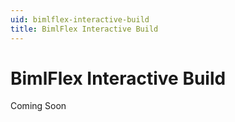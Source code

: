 ```yaml
---
uid: bimlflex-interactive-build
title: BimlFlex Interactive Build
---
```

# BimlFlex Interactive Build

Coming Soon